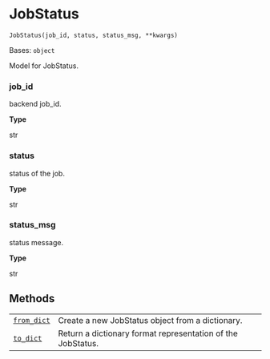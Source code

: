 # JobStatus



`JobStatus(job_id, status, status_msg, **kwargs)`

Bases: `object`

Model for JobStatus.



### job\_id

backend job\_id.

**Type**

str



### status

status of the job.

**Type**

str



### status\_msg

status message.

**Type**

str

## Methods

|                                                                                                                                                      |                                                             |
| ---------------------------------------------------------------------------------------------------------------------------------------------------- | ----------------------------------------------------------- |
| [`from_dict`](qiskit.providers.models.JobStatus.from_dict#qiskit.providers.models.JobStatus.from_dict "qiskit.providers.models.JobStatus.from_dict") | Create a new JobStatus object from a dictionary.            |
| [`to_dict`](qiskit.providers.models.JobStatus.to_dict#qiskit.providers.models.JobStatus.to_dict "qiskit.providers.models.JobStatus.to_dict")         | Return a dictionary format representation of the JobStatus. |
